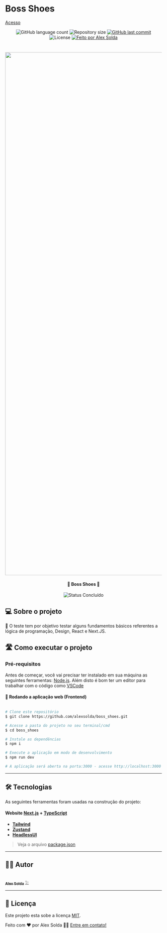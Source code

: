 
# Boss Shoes
[Acesso](https://main.d2s9tggmjk9cgz.amplifyapp.com/)

<p align="center">
  <img alt="GitHub language count" src="https://img.shields.io/github/languages/count/alexsolda/boss_shoes?color=%2304D361">

  <img alt="Repository size" src="https://img.shields.io/github/repo-size/alexsolda/boss_shoes">
  
  <a href="https://github.com/alexsolda/boss_shoes/commits/master">
    <img alt="GitHub last commit" src="https://img.shields.io/github/last-commit/alexsolda/boss_shoes">
  </a>
  
  <img alt="License" src="https://img.shields.io/badge/license-MIT-brightgreen">
  
   <a href="https://dev-alexsolda.vercel.app/">
    <img alt="Feito por Alex Solda" src="https://img.shields.io/badge/feito-por%20Alex%20Solda-D818A5">
   </a>

</p>
<h1 align="center">
    <img width="1680" alt="Tela inicial do site boss shoes" src="https://github.com/user-attachments/assets/e495f72b-9758-4016-87cc-bf82d89f7873">
</h1>

<h4 align="center"> 
	🚧 Boss Shoes 🚧
</h4>


<p align="center">
	<img alt="Status Concluído" src="https://img.shields.io/badge/STATUS-CONCLU%C3%8DDO-brightgreen">
</p>


## 💻 Sobre o projeto

📄 O teste tem por objetivo testar alguns fundamentos básicos referentes a lógica de programação, Design, React e Next.JS.


## 🛣️ Como executar o projeto

### Pré-requisitos

Antes de começar, você vai precisar ter instalado em sua máquina as seguintes ferramentas:
[Node.js](https://nodejs.org/en/). 
Além disto é bom ter um editor para trabalhar com o código como [VSCode](https://code.visualstudio.com/)


#### 🧭 Rodando a aplicação web (Frontend)

```bash

# Clone este repositório
$ git clone https://github.com/alexsolda/boss_shoes.git

# Acesse a pasta do projeto no seu terminal/cmd
$ cd boss_shoes

# Instale as dependências
$ npm i

# Execute a aplicação em modo de desenvolvimento
$ npm run dev

# A aplicação será aberta na porta:3000 - acesse http://localhost:3000

```

---

## 🛠 Tecnologias

As seguintes ferramentas foram usadas na construção do projeto:

#### **Website**  [Next.js](https://nextjs.org/)  + [TypeScript](https://www.typescriptlang.org/)

-   **[Tailwind](https://tailwindcss.com/)**
-   **[Zustand](https://zustand-demo.pmnd.rs/)**
-   **[HeadlessUI](https://headlessui.com/)**

> Veja o arquivo  [package.json](https://github.com/alexsolda/boss_shoes/blob/master/package.json)

---

## 🧙‍♂️ Autor

<a href="https://dev-alexsolda.vercel.app/">
 <br />
 <sub><b>Alex Solda</b></sub></a> <a href="https://dev-alexsolda.vercel.app/" title="Alex Solda">✨</a>
 <br />

---

## 📝 Licença

Este projeto esta sobe a licença [MIT](LICENSE.md).

Feito com ❤️ por Alex Solda 👋🏽 [Entre em contato!](https://www.linkedin.com/in/alexsolda/)
